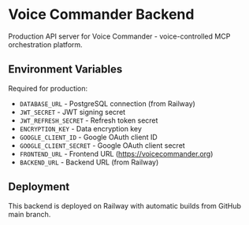 # Voice Commander Backend

Production API server for Voice Commander - voice-controlled MCP orchestration platform.

## Environment Variables

Required for production:
- `DATABASE_URL` - PostgreSQL connection (from Railway)
- `JWT_SECRET` - JWT signing secret
- `JWT_REFRESH_SECRET` - Refresh token secret
- `ENCRYPTION_KEY` - Data encryption key
- `GOOGLE_CLIENT_ID` - Google OAuth client ID
- `GOOGLE_CLIENT_SECRET` - Google OAuth client secret
- `FRONTEND_URL` - Frontend URL (https://voicecommander.org)
- `BACKEND_URL` - Backend URL (from Railway)

## Deployment

This backend is deployed on Railway with automatic builds from GitHub main branch.
